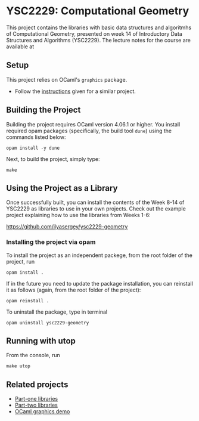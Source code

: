 # YSC2229: Computational Geometry

This project contains the libraries with basic data structures and
algoritmhs of Computational Geometry, presented on week 14 of
Introductory Data Structures and Algorithms (YSC2229). The lecture
notes for the course are available at

## Setup

This project relies on OCaml's `graphics` package.

* Follow the
  [instructions](https://github.com/ilyasergey/ocaml-graphics-demo)
  given for a similar project.

## Building the Project

Building the project requires OCaml version 4.06.1 or higher. You
install required opam packages (specifically, the build tool `dune`)
using the commands listed below:

```
opam install -y dune
```

Next, to build the project, simply type:

```
make
```

## Using the Project as a Library

Once successfully built, you can install the contents of the Week 8-14
of YSC2229 as libraries to use in your own projects. Check out the
example project explaining how to use the libraries from Weeks 1-6:

https://github.com/ilyasergey/ysc2229-geometry

### Installing the project via opam

To install the project as an independent packege, from the root folder
of the project, run

```
opam install .
```

If in the future you need to update the package installation, you can
reinstall it as follows (again, from the root folder of the project):

```
opam reinstall .
```

To uninstall the package, type in terminal

```
opam uninstall ysc2229-geometry
```

## Running with utop

From the console, run

```
make utop
```

## Related projects

* [Part-one libraries](https://github.com/ilyasergey/ysc2229-part-one)
* [Part-two libraries](https://github.com/ilyasergey/ysc2229-part-two)
* [OCaml graphics demo](https://github.com/ilyasergey/ocaml-graphics-demo)
